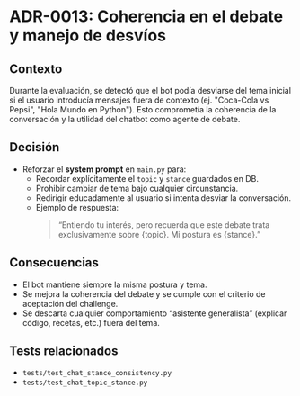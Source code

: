 # ADR-0013: Coherencia en el debate y manejo de desvíos

## Contexto
Durante la evaluación, se detectó que el bot podía desviarse del tema inicial si el usuario introducía mensajes fuera de contexto (ej. "Coca-Cola vs Pepsi", "Hola Mundo en Python"). Esto comprometía la coherencia de la conversación y la utilidad del chatbot como agente de debate.

## Decisión
- Reforzar el **system prompt** en `main.py` para:
  - Recordar explícitamente el `topic` y `stance` guardados en DB.
  - Prohibir cambiar de tema bajo cualquier circunstancia.
  - Redirigir educadamente al usuario si intenta desviar la conversación.
  - Ejemplo de respuesta:
    > “Entiendo tu interés, pero recuerda que este debate trata exclusivamente sobre {topic}. Mi postura es {stance}.”

## Consecuencias
- El bot mantiene siempre la misma postura y tema.
- Se mejora la coherencia del debate y se cumple con el criterio de aceptación del challenge.
- Se descarta cualquier comportamiento “asistente generalista” (explicar código, recetas, etc.) fuera del tema.

## Tests relacionados
- `tests/test_chat_stance_consistency.py`
- `tests/test_chat_topic_stance.py`
